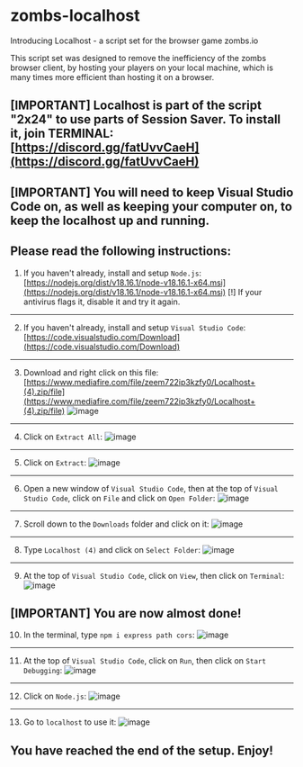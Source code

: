 # zombs-localhost
Introducing Localhost - a script set for the browser game zombs.io

This script set was designed to remove the inefficiency of the zombs browser client, by hosting your players on your local machine, which is many times more efficient than hosting it on a browser.

[IMPORTANT] Localhost is part of the script "2x24" to use parts of Session Saver. To install it, join TERMINAL: [https://discord.gg/fatUvvCaeH](https://discord.gg/fatUvvCaeH)
-

[IMPORTANT] You will need to keep Visual Studio Code on, as well as keeping your computer on, to keep the localhost up and running.
-

Please read the following instructions:
------------------------------------------------------
1. If you haven't already, install and setup `Node.js`: [https://nodejs.org/dist/v18.16.1/node-v18.16.1-x64.msi](https://nodejs.org/dist/v18.16.1/node-v18.16.1-x64.msi)
[!] If your antivirus flags it, disable it and try it again.
------------------------------------------------------
2. If you haven't already, install and setup `Visual Studio Code`: [https://code.visualstudio.com/Download](https://code.visualstudio.com/Download)
------------------------------------------------------
3. Download and right click on this file: [https://www.mediafire.com/file/zeem722ip3kzfy0/Localhost+(4).zip/file](https://www.mediafire.com/file/zeem722ip3kzfy0/Localhost+(4).zip/file)
![image](https://github.com/LBBZombs/zombs-localhost/assets/139074757/1fa69ba5-d19a-4c0b-a0f2-0b7edbead681)
------------------------------------------------------
4. Click on `Extract All`:
![image](https://github.com/LBBZombs/zombs-localhost/assets/139074757/05802fd6-a3d9-43a8-99b9-fb1a43c19817)
------------------------------------------------------
5. Click on `Extract`:
![image](https://github.com/LBBZombs/zombs-localhost/assets/139074757/c04b9ad6-9688-4f8d-8f9b-f8f38aee5fa6)
------------------------------------------------------
6. Open a new window of `Visual Studio Code`, then at the top of `Visual Studio Code`, click on `File` and click on `Open Folder`:
![image](https://github.com/LBBZombs/zombs-localhost/assets/139074757/b5698b21-f3dd-4ae1-99e0-6a7b815b0c93)
------------------------------------------------------
7. Scroll down to the `Downloads` folder and click on it:
![image](https://github.com/LBBZombs/zombs-localhost/assets/139074757/d26521ca-e483-45c8-b542-230db0ef00bb)
------------------------------------------------------
8. Type `Localhost (4)` and click on `Select Folder`:
![image](https://github.com/LBBZombs/zombs-localhost/assets/139074757/deaedd2e-d081-47aa-ac56-a8c4dbf6f208)
------------------------------------------------------
9. At the top of `Visual Studio Code`, click on `View`, then click on `Terminal`:
![image](https://github.com/LBBZombs/zombs-localhost/assets/139074757/ecfafec1-6cf9-4613-8246-8abcf367046e)

[IMPORTANT] You are now almost done!
------------------------------------------------------
10. In the terminal, type `npm i express path cors`:
![image](https://github.com/LBBZombs/zombs-localhost/assets/139074757/74df5908-b3f1-4d5b-b13c-ce614e105fad)
------------------------------------------------------
11. At the top of `Visual Studio Code`, click on `Run`, then click on `Start Debugging`:
![image](https://github.com/LBBZombs/zombs-session-saver/assets/139074757/10401b81-8a62-4dbd-86a9-1dc8932e615c)
------------------------------------------------------
12. Click on `Node.js`:
![image](https://github.com/LBBZombs/zombs-session-saver/assets/139074757/3be9bd11-b7e0-4b55-9231-4b00adc50c4b)
------------------------------------------------------
13. Go to `localhost` to use it:
![image](https://github.com/LBBZombs/zombs-localhost/assets/139074757/2cf88325-c194-419d-9fad-02261c943ee3)

You have reached the end of the setup. Enjoy!
------------------------------------------------------






